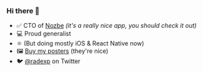 ### Hi there 👋

- ✅ CTO of [Nozbe](https://nozbe.com) _(it's a really nice app, you should check it out)_
- 💻 Proud generalist
- ⚛️ (But doing mostly iOS & React Native now)
- 🖼 [Buy my posters](http://beamvalley.etsy.com/) (they're nice)
- 🐦 [@radexp](https://twitter.com/radexp) on Twitter

